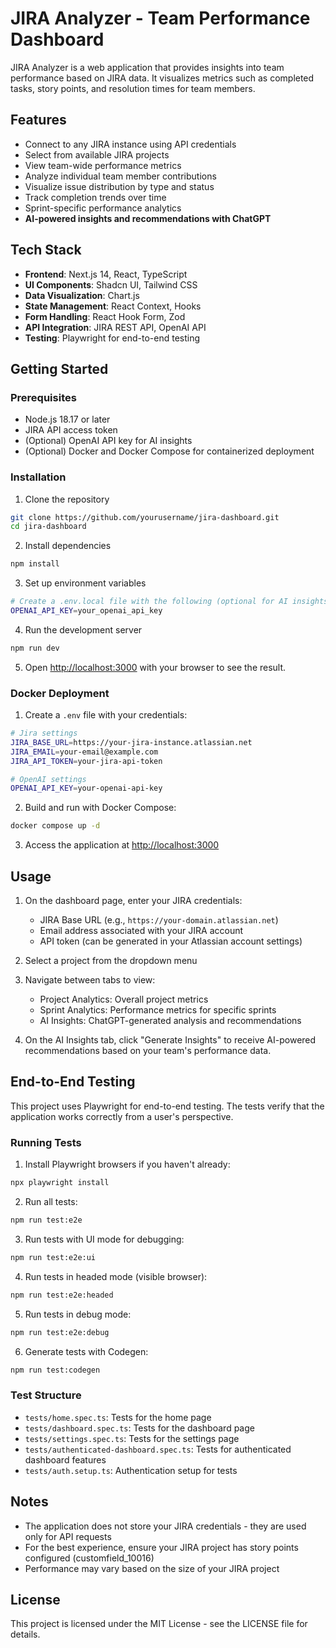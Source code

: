 # JIRA Analyzer - Team Performance Dashboard

JIRA Analyzer is a web application that provides insights into team performance based on JIRA data. It visualizes metrics such as completed tasks, story points, and resolution times for team members.

## Features

- Connect to any JIRA instance using API credentials
- Select from available JIRA projects
- View team-wide performance metrics
- Analyze individual team member contributions
- Visualize issue distribution by type and status
- Track completion trends over time
- Sprint-specific performance analytics
- **AI-powered insights and recommendations with ChatGPT**

## Tech Stack

- **Frontend**: Next.js 14, React, TypeScript
- **UI Components**: Shadcn UI, Tailwind CSS
- **Data Visualization**: Chart.js
- **State Management**: React Context, Hooks
- **Form Handling**: React Hook Form, Zod
- **API Integration**: JIRA REST API, OpenAI API
- **Testing**: Playwright for end-to-end testing

## Getting Started

### Prerequisites

- Node.js 18.17 or later
- JIRA API access token
- (Optional) OpenAI API key for AI insights
- (Optional) Docker and Docker Compose for containerized deployment

### Installation

1. Clone the repository
```bash
git clone https://github.com/yourusername/jira-dashboard.git
cd jira-dashboard
```

2. Install dependencies
```bash
npm install
```

3. Set up environment variables
```bash
# Create a .env.local file with the following (optional for AI insights)
OPENAI_API_KEY=your_openai_api_key
```

4. Run the development server
```bash
npm run dev
```

5. Open [http://localhost:3000](http://localhost:3000) with your browser to see the result.

### Docker Deployment

1. Create a `.env` file with your credentials:
```bash
# Jira settings
JIRA_BASE_URL=https://your-jira-instance.atlassian.net
JIRA_EMAIL=your-email@example.com
JIRA_API_TOKEN=your-jira-api-token

# OpenAI settings
OPENAI_API_KEY=your-openai-api-key
```

2. Build and run with Docker Compose:
```bash
docker compose up -d
```

3. Access the application at [http://localhost:3000](http://localhost:3000)

## Usage

1. On the dashboard page, enter your JIRA credentials:
   - JIRA Base URL (e.g., `https://your-domain.atlassian.net`)
   - Email address associated with your JIRA account
   - API token (can be generated in your Atlassian account settings)

2. Select a project from the dropdown menu

3. Navigate between tabs to view:
   - Project Analytics: Overall project metrics
   - Sprint Analytics: Performance metrics for specific sprints
   - AI Insights: ChatGPT-generated analysis and recommendations

4. On the AI Insights tab, click "Generate Insights" to receive AI-powered recommendations based on your team's performance data.

## End-to-End Testing

This project uses Playwright for end-to-end testing. The tests verify that the application works correctly from a user's perspective.

### Running Tests

1. Install Playwright browsers if you haven't already:
```bash
npx playwright install
```

2. Run all tests:
```bash
npm run test:e2e
```

3. Run tests with UI mode for debugging:
```bash
npm run test:e2e:ui
```

4. Run tests in headed mode (visible browser):
```bash
npm run test:e2e:headed
```

5. Run tests in debug mode:
```bash
npm run test:e2e:debug
```

6. Generate tests with Codegen:
```bash
npm run test:codegen
```

### Test Structure

- `tests/home.spec.ts`: Tests for the home page
- `tests/dashboard.spec.ts`: Tests for the dashboard page
- `tests/settings.spec.ts`: Tests for the settings page
- `tests/authenticated-dashboard.spec.ts`: Tests for authenticated dashboard features
- `tests/auth.setup.ts`: Authentication setup for tests

## Notes

- The application does not store your JIRA credentials - they are used only for API requests
- For the best experience, ensure your JIRA project has story points configured (customfield_10016)
- Performance may vary based on the size of your JIRA project

## License

This project is licensed under the MIT License - see the LICENSE file for details.
